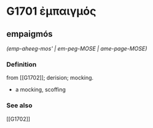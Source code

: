 # G1701 ἐμπαιγμός

## empaigmós

_(emp-aheeg-mos' | em-peg-MOSE | ame-page-MOSE)_

### Definition

from [[G1702]]; derision; mocking.

- a mocking, scoffing

### See also

[[G1702]]

